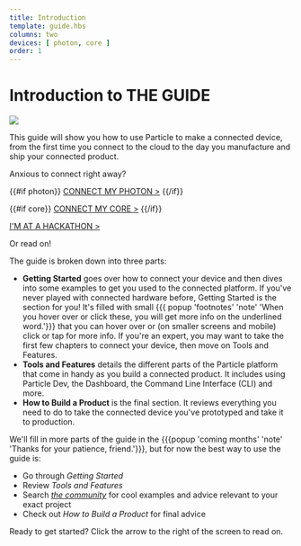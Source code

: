```yaml
---
title: Introduction
template: guide.hbs
columns: two
devices: [ photon, core ]
order: 1
---
```


# Introduction to THE GUIDE

![](/assets/images/family_portrait_outlines.png)

This guide will show you how to use Particle to make a connected device, from the first time you connect to the cloud to the day you manufacture and ship your connected product.

Anxious to connect right away?


{{#if photon}}
[CONNECT MY PHOTON >](/guide/getting-started/start/photon/#step-1-power-on-your-device)
{{/if}}

{{#if core}}
[CONNECT MY CORE >](/guide/getting-started/start/core/#step-1-power-on-your-device)
{{/if}}

[I'M AT A HACKATHON >](/guide/getting-started/hackathon)

Or read on!


The guide is broken down into three parts:
- **Getting Started** goes over how to connect your device and then dives into some examples to get you used to the connected platform. If you've never played with connected hardware before, Getting Started is the section for you! It's filled with small {{{ popup 'footnotes' 'note' 'When you hover over or click these, you will get more info on the underlined word.'}}} that you can hover over or (on smaller screens and mobile) click or tap for more info. If you're an expert, you may want to take the first few chapters to connect your device, then move on Tools and Features.
- **Tools and Features** details the different parts of the Particle platform that come in handy as you build a connected product. It includes using Particle Dev, the Dashboard, the Command Line Interface (CLI) and more.
- **How to Build a Product** is the final section. It reviews everything you need to do to take the connected device you've prototyped and take it to production.

We'll fill in more parts of the guide in the {{{popup 'coming months' 'note' 'Thanks for your patience, friend.'}}}, but for now the best way to use the guide is:
- Go through _Getting Started_
- Review _Tools and Features_
- Search _[the community](http://community.particle.io)_ for cool examples and advice relevant to your exact project
- Check out _How to Build a Product_ for final advice

Ready to get started? Click the arrow to the right of the screen to read on.





